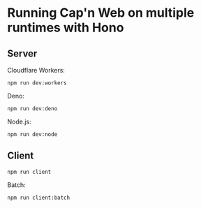 # Running Cap'n Web on multiple runtimes with Hono

## Server

Cloudflare Workers:

```console
npm run dev:workers
```

Deno:

```console
npm run dev:deno
```

Node.js:

```console
npm run dev:node
```

## Client

```console
npm run client
```

Batch:

```console
npm run client:batch
```

